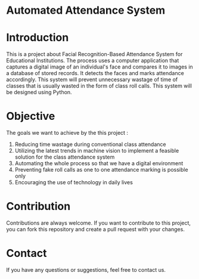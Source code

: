 # Automated Attendance System

# Introduction 
This is a project about Facial Recognition-Based Attendance System for Educational Institutions.
The process uses a computer application that captures a digital image of an individual's face and
compares it to images in a database of stored records. It detects the faces and marks attendance
accordingly. This system will prevent unnecessary wastage of time of classes that is usually
wasted in the form of class roll calls. This system will be designed using Python.

# Objective 
The goals we want to achieve by the this project :
1. Reducing time wastage during conventional class attendance
2. Utilizing the latest trends in machine vision to implement a feasible solution for the class
attendance system
3. Automating the whole process so that we have a digital environment
4. Preventing fake roll calls as one to one attendance marking is possible only
5. Encouraging the use of technology in daily lives

# Contribution
Contributions are always welcome. If you want to contribute to this project, you can fork this repository and create a pull request with your changes.

# Contact
If you have any questions or suggestions, feel free to contact us.
